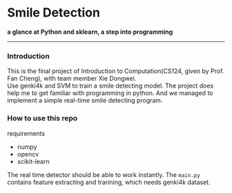 # Smile Detection
**a glance at Python and sklearn, a step into programming**
***
### Introduction
This is the final project of Introduction to Computation(CS124, given by Prof. Fan Cheng), with team member Xie Dongwei.  
Use genki4k and SVM to train a smile detecting model. The project does help me to get familiar with programming in python. And we managed to implement a simple real-time smile detecting program.
### How to use this repo
requirements
* numpy
* opencv
* scikit-learn

The real time detector should be able to work instantly. The ```main.py``` contains feature extracting and trarining, which needs genki4k dataset.